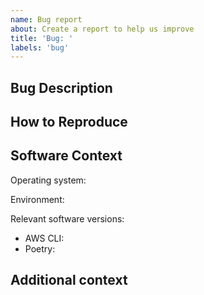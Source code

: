 ```yaml
---
name: Bug report
about: Create a report to help us improve
title: 'Bug: '
labels: 'bug'
---
```


<!--
Checklist before submitting:

- [ ] Search through existing issue reports to check whether the issue already exists
- [ ] If relevant, please include or link to a small sample dataset
- [ ] Provide stacktrace / debugging messages where possible
-->

## Bug Description
<!-- A clear and concise description of what the bug is. -->

## How to Reproduce

<!-- Steps, sample datasets, config and commands/or steps to reproduce the behavior. 

1. Do '...'
2. Run '....'
3. See error 

Try to include any stack traces or debugging info.

-->

## Software Context

Operating system: <!-- e.g. Windows / Linux / macOS -->

Environment: <!-- e.g. production -->

Relevant software versions:

- AWS CLI: <!-- include the output of `aws --version` -->
- Poetry: <!-- include the output of `poetry --version` -->
<!-- Any other relevant software -->

## Additional context

<!-- Add any other context about the problem here. -->
